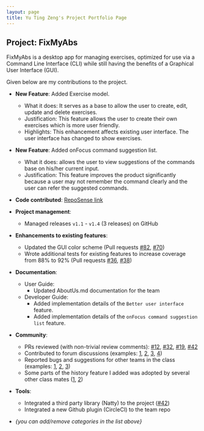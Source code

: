 ```yaml
---
layout: page
title: Yu Ting Zeng's Project Portfolio Page
---
```


## Project: FixMyAbs

FixMyAbs is a desktop app for managing exercises, optimized for use via a Command Line Interface (CLI) while still having the benefits of a Graphical User Interface (GUI).

Given below are my contributions to the project.
* **New Feature**: Added Exercise model.
  * What it does: It serves as a base to allow the user to create, edit, update and delete exercises.
  * Justification: This feature allows the user to create their own exercises which is more user friendly.
  * Highlights: This enhancement affects existing user interface. The user interface has changed to show exercises.
  
* **New Feature**: Added onFocus command suggestion list.
  * What it does: allows the user to view suggestions of the commands base on his/her current input.
  * Justification: This feature improves the product significantly because a user may not remember the command
   clearly and the user can refer the suggested commands.
   
* **Code contributed**: [RepoSense link](https://nus-cs2103-ay2021s1.github.io/tp-dashboard/#breakdown=true&search=&sort=groupTitle&sortWithin=title&since=2020-08-14&timeframe=commit&mergegroup=&groupSelect=groupByRepos&checkedFileTypes=docs~functional-code~test-code~other&tabOpen=true&tabType=authorship&zFR=false&tabAuthor=Jillzyt&tabRepo=AY2021S1-CS2103-F10-3%2Ftp%5Bmaster%5D&authorshipIsMergeGroup=false&authorshipFileTypes=docs~functional-code~test-code~other)

* **Project management**:
  * Managed releases `v1.1` - `v1.4` (3 releases) on GitHub

* **Enhancements to existing features**:
  * Updated the GUI color scheme (Pull requests [\#82](https://github.com/AY2021S1-CS2103-F10-3/tp/pull/82), [\#70](https://github.com/AY2021S1-CS2103-F10-3/tp/pull/70))
  * Wrote additional tests for existing features to increase coverage from 88% to 92% (Pull requests [\#36](), [\#38]())

* **Documentation**:
  * User Guide:
    * Updated AboutUs.md documentation for the team
  * Developer Guide:
    * Added implementation details of the `Better user interface` feature.
    * Added implementation details of the `onFocus command suggestion list` feature.

* **Community**:
  * PRs reviewed (with non-trivial review comments): [\#12](), [\#32](), [\#19](), [\#42]()
  * Contributed to forum discussions (examples: [1](), [2](), [3](), [4]())
  * Reported bugs and suggestions for other teams in the class (examples: [1](), [2](), [3]())
  * Some parts of the history feature I added was adopted by several other class mates ([1](), [2]())

* **Tools**:
  * Integrated a third party library (Natty) to the project ([\#42]())
  * Integrated a new Github plugin (CircleCI) to the team repo

* _{you can add/remove categories in the list above}_

